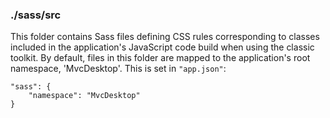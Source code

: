 ### ./sass/src

This folder contains Sass files defining CSS rules corresponding to classes
included in the application's JavaScript code build when using the classic toolkit.
By default, files in this folder are mapped to the application's root namespace, 'MvcDesktop'.
This is set in `"app.json"`:

    "sass": {
        "namespace": "MvcDesktop"
    }